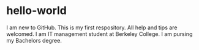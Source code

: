 # hello-world
I am new to GitHub. This is my first respository. All help and tips are welcomed.
I am IT management student at Berkeley College.
I am pursing my Bachelors degree.
